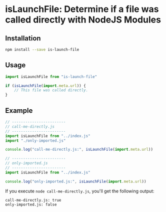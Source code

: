 # isLaunchFile: Determine if a file was called directly with NodeJS Modules

## Installation

```bash
npm install --save is-launch-file
```

## Usage

```javascript
import isLaunchFile from "is-launch-file"

if (isLaunchFile(import.meta.url)) {
	// This file was called directly.
}
```

## Example

```javascript
// ------------------------
// call-me-directly.js
// ------------------------
import isLaunchFile from "../index.js"
import "./only-imported.js"

console.log("call-me-directly.js:", isLaunchFile(import.meta.url))

// ------------------------
// only-imported.js
// ------------------------
import isLaunchFile from "../index.js"

console.log("only-imported.js:", isLaunchFile(import.meta.url))
```

If you execute `node call-me-directly.js`, you'll get the
following output:

```
call-me-directly.js: true
only-imported.js: false
```
